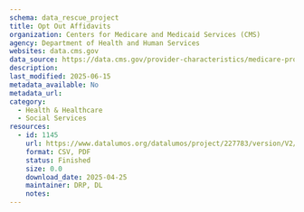 ```yaml
---
schema: data_rescue_project 
title: Opt Out Affidavits
organization: Centers for Medicare and Medicaid Services (CMS)
agency: Department of Health and Human Services
websites: data.cms.gov
data_source: https://data.cms.gov/provider-characteristics/medicare-provider-supplier-enrollment/opt-out-affidavits
description: 
last_modified: 2025-06-15
metadata_available: No
metadata_url: 
category:
  - Health & Healthcare 
  - Social Services 
resources:
  - id: 1145
    url: https://www.datalumos.org/datalumos/project/227783/version/V2/view
    format: CSV, PDF
    status: Finished
    size: 0.0
    download_date: 2025-04-25
    maintainer: DRP, DL
    notes: 
---
```


